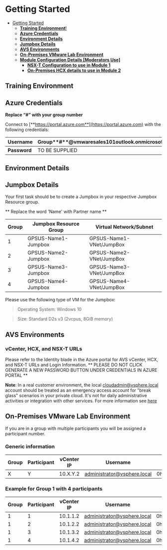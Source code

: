 # Getting Started
- [Getting Started](#getting-started)
  - [**Training Environment**!](#training-environment)
  - [**Azure Credentials**](#azure-credentials)
  - [**Environment Details**](#environment-details)
  - [**Jumpbox Details**](#jumpbox-details)
  - [**AVS Environments**](#avs-environments)
  - [**On-Premises VMware Lab Environment**](#on-premises-vmware-lab-environment)
  - [**Module Configuration Details [Moderators Use]**](#module-configuration-details-moderators-use)
    - [**NSX-T Configuration to use in Module 1**](#nsx-t-configuration-to-use-in-module-1)
    - [**On-Premises HCX details to use in Module 2**](#on-premises-hcx-details-to-use-in-module-2)

## **Training Environment**

## **Azure Credentials**

**Replace “\#” with your group number**

Connect to [**https://portal.azure.com**](https://portal.azure.com) with the
following credentials:

| **Username** | Group**\#**@vmwaresales101outlook.onmicrosoft.com |
|--------------|---------------------------------------------------|
| **Password** | TO BE SUPPLIED                                 |



## **Environment Details**

## **Jumpbox Details**

Your first task should be to create a Jumpbox in your respective Jumpbox Resource group.

** Replace the word 'Name' with Partner name **

| **Group**   | **Jumpbox Resource Group**   | **Virtual Network/Subnet**   |
|------------|------------------------------|------------------------------|
| 1 | GPSUS-Name1-Jumpbox | GPSUS-Name1-VNet/JumpBox |
| 2 | GPSUS-Name2-Jumpbox | GPSUS-Name2-VNet/JumpBox |
| 3 | GPSUS-Name3-Jumpbox | GPSUS-Name3-VNet/JumpBox |
| 4 | GPSUS-Name4-Jumpbox | GPSUS-Name4-VNet/JumpBox |

Please use the following type of VM for the Jumpbox:

> Operating System: Windows 10

> Size: Standard D2s v3 (2vcpus, 8GiB memory)


## **AVS Environments**

### **vCenter, HCX, and NSX-T URLs**

Please refer to the Identity blade in the Azure portal for AVS vCenter, HCX, and NSX-T URLs and Login Information.
** PLEASE DO NOT CLICK GENERATE A NEW PASSWORD BUTTON UNDER CREDENTIALS IN AZURE PORTAL **

**Note**: In a real customer environment, the local
[cloudadmin@vsphere.local](mailto:cloudadmin@vsphere.local) account should be
treated as an emergency access account for "break glass" scenarios in your
private cloud. It's not for daily administrative activities or integration with
other services. For more information see
[here](https://docs.microsoft.com/en-us/azure/azure-vmware/concepts-identity)

## **On-Premises VMware Lab Environment**

If you are in a group with multiple participants you will be assigned a participant number.

### Generic information

| **Group**   | **Participant** | **vCenter IP**     | **Username**                | **Password** | **Web workload IP** | **App Workload IP** |
|-------------|-----------------|--------------------|-----------------------------|--------------|---------------------|---------------------|
| X | Y | 10.X.Y.2 |administrator@vsphere.local | 0hDG3VqFyTd! | 10.X.101.1/25 | 10.X.10Y.129/25 |

### **Example for Group 1 with 4 participants**

| **Group**   | **Participant** | **vCenter IP**     | **Username**                | **Password** | **Web workload IP** | **App Workload IP** |
|-------------|-----------------|--------------------|-----------------------------|--------------|---------------------|---------------------|
| 1 | 1 | 10.1.1.2 |administrator@vsphere.local | 0hDG3VqFyTd! | 10.1.101.1/25 | 10.1.101.129/25 |
| 1 | 2 | 10.1.2.2 |administrator@vsphere.local | 0hDG3VqFyTd! | 10.1.102.1/25 | 10.1.102.129/25 |
| 1 | 3 | 10.1.3.2 |administrator@vsphere.local | 0hDG3VqFyTd! | 10.1.103.1/25 | 10.1.103.129/25 |
| 1 | 4 | 10.1.4.2 |administrator@vsphere.local | 0hDG3VqFyTd! | 10.1.104.1/25 | 10.1.104.129/25 |
  
